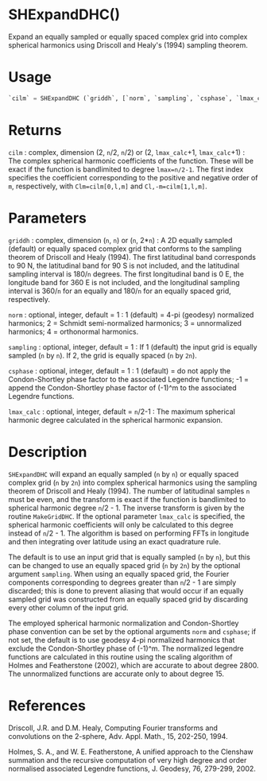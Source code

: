 # SHExpandDHC()

Expand an equally sampled or equally spaced complex grid into complex spherical harmonics using Driscoll and Healy's (1994) sampling theorem.

# Usage

```python
`cilm` = SHExpandDHC (`griddh`, [`norm`, `sampling`, `csphase`, `lmax_calc`])
```

# Returns

`cilm` : complex, dimension (2, `n`/2, `n`/2) or (2, `lmax_calc`+1, `lmax_calc`+1) 
:   The complex spherical harmonic coefficients of the function. These will be exact if the function is bandlimited to degree `lmax=n/2-1`. The first index specifies the coefficient corresponding to the positive and negative order of `m`, respectively, with `Clm=cilm[0,l,m]` and `Cl,-m=cilm[1,l,m]`.

# Parameters

`griddh` : complex, dimension (`n`, `n`) or (`n`, 2\*`n`)
:   A 2D equally sampled (default) or equally spaced complex grid that conforms to the sampling theorem of Driscoll and Healy (1994). The first latitudinal band corresponds to 90 N, the latitudinal band for 90 S is not included, and the latitudinal sampling interval is 180/`n` degrees. The first longitudinal band is 0 E, the longitude band for 360 E is not included, and the longitudinal sampling interval is 360/`n` for an equally and 180/`n` for an equally spaced grid, respectively.

`norm` : optional, integer, default = 1
:   1 (default) = 4-pi (geodesy) normalized harmonics; 2 = Schmidt semi-normalized harmonics; 3 = unnormalized harmonics; 4 = orthonormal harmonics.

`sampling` : optional, integer, default = 1
:   If 1 (default) the input grid is equally sampled (`n` by `n`). If 2, the grid is equally spaced (`n` by `2n`).

`csphase` : optional, integer, default = 1
:   1 (default) = do not apply the Condon-Shortley phase factor to the associated Legendre functions; -1 = append the Condon-Shortley phase factor of (-1)^m to the associated Legendre functions.

`lmax_calc` : optional, integer, default = `n`/2-1
:   The maximum spherical harmonic degree calculated in the spherical harmonic expansion.

# Description

`SHExpandDHC` will expand an equally sampled (`n` by `n`) or equally spaced complex grid (`n` by `2n`) into complex spherical harmonics using the sampling theorem of Driscoll and Healy (1994). The number of latitudinal samples `n` must be even, and the transform is exact if the function is bandlimited to spherical harmonic degree `n`/2 - 1. The inverse transform is given by the routine `MakeGridDHC`. If the optional parameter `lmax_calc` is specified, the spherical harmonic coefficients will only be calculated to this degree instead of `n`/2 - 1. The algorithm is based on performing FFTs in longitude and then integrating over latitude using an exact quadrature rule. 

The default is to use an input grid that is equally sampled (`n` by `n`), but this can be changed to use an equally spaced grid (`n` by `2n`) by the optional argument `sampling`.  When using an equally spaced grid, the Fourier components corresponding to degrees greater than `n`/2 - 1 are simply discarded; this is done to prevent aliasing that would occur if an equally sampled grid was constructed from an equally spaced grid by discarding every other column of the input grid.

The employed spherical harmonic normalization and Condon-Shortley phase convention can be set by the optional arguments `norm` and `csphase`; if not set, the default is to use geodesy 4-pi normalized harmonics that exclude the Condon-Shortley phase of (-1)^m. The normalized legendre functions are calculated in this routine using the scaling algorithm of Holmes and Featherstone (2002), which are accurate to about degree 2800. The unnormalized functions are accurate only to about degree 15. 

# References

Driscoll, J.R. and D.M. Healy, Computing Fourier transforms and convolutions on the 2-sphere, Adv. Appl. Math., 15, 202-250, 1994.

Holmes, S. A., and W. E. Featherstone, A unified approach to the Clenshaw summation and the recursive computation of very high degree and order normalised associated Legendre functions, J. Geodesy, 76, 279-299, 2002.

